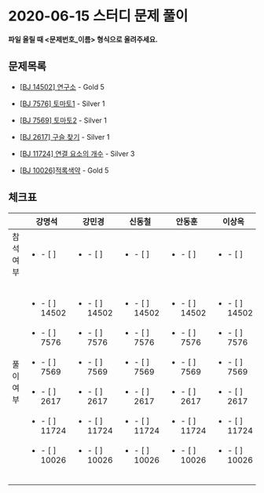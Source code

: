 # 2020-06-15 스터디 문제 풀이

**파일 올릴 때 <문제번호_이름> 형식으로 올려주세요.**

## 문제목록



- [[BJ 14502] 연구소](https://www.acmicpc.net/problem/14502) - Gold 5

- [[BJ 7576] 토마토1](https://www.acmicpc.net/problem/7576) - Silver 1

- [[BJ 7569] 토마토2](https://www.acmicpc.net/problem/7569) - Silver 1

- [[BJ 2617] 구슬 찾기](https://www.acmicpc.net/problem/2617) - Silver 1

- [[BJ 11724] 연결 요소의 개수](https://www.acmicpc.net/problem/11724) - Silver 3

- [[BJ 10026]적록색약](https://www.acmicpc.net/problem/10026) - Gold 5



## 체크표

|           | 강명석                                                       | 강민경                                                       | 신동철                                                       | 안동훈                                                       | 이상옥                                                       | 진예진                                                       |
| --------- | ------------------------------------------------------------ | ------------------------------------------------------------ | ------------------------------------------------------------ | ------------------------------------------------------------ | ------------------------------------------------------------ | ------------------------------------------------------------ |
| 참석여부  | <ul><li>- [ ] </li></ul>                                     | <ul><li>- [ ] </li></ul>                                     | <ul><li>- [ ] </li></ul>                                     | <ul><li>- [ ] </li></ul>                                     | <ul><li>- [ ] </li></ul>                                     | <ul><li>- [ ] </li></ul>                                     |
| 풀이 여부 | <ul><br/>    <li>- [ ] 14502</li><br/>    <li>- [ ] 7576</li><br/>	<li>- [ ] 7569</li><br/>    <li>- [ ] 2617</li><br/>    <li>- [ ] 11724</li><br/>    <li>- [ ] 10026</li><br/></ul> | <ul><br/>    <li>- [ ] 14502</li><br/>    <li>- [ ] 7576</li><br/>	<li>- [ ] 7569</li><br/>    <li>- [ ] 2617</li><br/>    <li>- [ ] 11724</li><br/>    <li>- [ ] 10026</li><br/></ul> | <ul><br/>    <li>- [ ] 14502</li><br/>    <li>- [ ] 7576</li><br/>	<li>- [ ] 7569</li><br/>    <li>- [ ] 2617</li><br/>    <li>- [ ] 11724</li><br/>    <li>- [ ] 10026</li><br/></ul> | <ul><br/>    <li>- [ ] 14502</li><br/>    <li>- [ ] 7576</li><br/>	<li>- [ ] 7569</li><br/>    <li>- [ ] 2617</li><br/>    <li>- [ ] 11724</li><br/>    <li>- [ ] 10026</li><br/></ul> | <ul><br/>    <li>- [ ] 14502</li><br/>    <li>- [ ] 7576</li><br/>	<li>- [ ] 7569</li><br/>    <li>- [ ] 2617</li><br/>    <li>- [ ] 11724</li><br/>    <li>- [ ] 10026</li><br/></ul> | <ul><br/>    <li>- [ ] 14502</li><br/>    <li>- [ ] 7576</li><br/>	<li>- [ ] 7569</li><br/>    <li>- [ ] 2617</li><br/>    <li>- [ ] 11724</li><br/>    <li>- [ ] 10026</li><br/></ul> |
